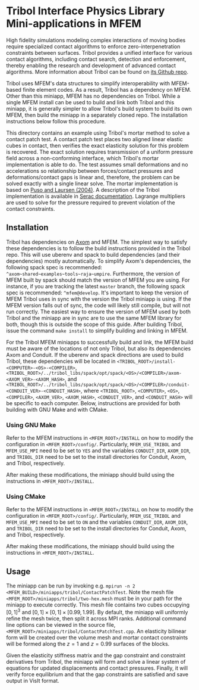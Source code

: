 # Tribol Interface Physics Library Mini-applications in MFEM

High fidelity simulations modeling complex interactions of moving bodies require
specialized contact algorithms to enforce zero-interpenetration constraints
between surfaces. Tribol provides a unified interface for various contact
algorithms, including contact search, detection and enforcement, thereby
enabling the research and development of advanced contact algorithms. More
information about Tribol can be found on [its Github
repo](https://github.com/LLNL/Tribol).

Tribol uses MFEM's data structures to simplify interoperability with MFEM-based
finite element codes.  As a result, Tribol has a dependency on MFEM.  Other than
this miniapp, MFEM has no dependencies on Tribol.  While a single MFEM install
can be used to build and link both Tribol and this miniapp, it is generally
simpler to allow Tribol's build system to build its own MFEM, then build the
miniapp in a separately cloned repo. The installation instructions below follow
this procedure.

This directory contains an example using Tribol's mortar method to solve a
contact patch test. A contact patch test places two aligned linear elastic cubes
in contact, then verifies the exact elasticity solution for this problem is
recovered. The exact solution requires transmission of a uniform pressure field
across a non-conforming interface, which Tribol's mortar implementation is able
to do. The test assumes small deformations and no accelerations so relationship
between forces/contact pressures and deformations/contact gaps is linear and,
therefore, the problem can be solved exactly with a single linear solve. The
mortar implementation is based on [Puso and Laursen
(2004)](https://doi.org/10.1016/j.cma.2003.10.010).  A description of the Tribol
implementation is available in [Serac
documentation](https://serac.readthedocs.io/en/latest/sphinx/theory_reference/solid.html#contact-mechanics).
Lagrange multipliers are used to solve for the pressure required to prevent
violation of the contact constraints.

## Installation

Tribol has dependencies on [Axom](https://github.com/LLNL/axom) and MFEM.  The
simplest way to satisfy these dependencies is to follow the build instructions
provided in the Tribol repo. This will use uberenv and spack to build
dependencies (and their dependencies) mostly automatically. To simplify Axom's
dependencies, the following spack spec is recommended:
`^axom~shared~examples~tools~raja~umpire`. Furthermore, the version of MFEM
built by spack should match the version of MFEM you are using. For instance, if
you are tracking the latest `master` branch, the following spack spec is
recommended: `^mfem@develop`. It's important to keep the version of MFEM Tribol
uses in sync with the version the Tribol miniapp is using. If the MFEM version
falls out of sync, the code will likely still compile, but will not run
correctly. The easiest way to ensure the version of MFEM used by both Tribol and
the miniapp are in sync are to use the same MFEM library for both, though this
is outside the scope of this guide. After building Tribol, issue the command
`make install` to simplify building and linking in MFEM.

For the Tribol MFEM miniapps to successfully build and link, the MFEM build must
be aware of the locations of not only Tribol, but also its dependencies Axom and
Conduit. If the uberenv and spack directions are used to build Tribol, these
dependencies will be located in
`<TRIBOL_ROOT>/install-<COMPUTER>-<OS>-<COMPILER>`,
`<TRIBOL_ROOT>/../tribol_libs/spack/opt/spack/<OS>/<COMPILER>/axom-<AXOM_VER>-<AXOM_HASH>`,
and
`<TRIBOL_ROOT>/../tribol_libs/spack/opt/spack/<OS>/<COMPILER>/conduit-<CONDUIT_VER>-<CONDUIT_HASH>`,
where `<TRIBOL_ROOT>`, `<COMPUTER>`, `<OS>`, `<COMPILER>`, `<AXOM_VER>`,
`<AXOM_HASH>`, `<CONDUIT_VER>`, and `<CONDUIT_HASH>` will be specific to each
computer. Below, instructions are provided for both building with GNU Make and
with CMake.

### Using GNU Make

Refer to the MFEM instructions in `<MFEM_ROOT>/INSTALL` on how to modify the
configuration in `<MFEM_ROOT>/config/`. Particularly, `MFEM_USE_TRIBOL` and
`MFEM_USE_MPI` need to be set to `YES` and the variables `CONDUIT_DIR`,
`AXOM_DIR`, and `TRIBOL_DIR` need to be set to the install directories for
Conduit, Axom, and Tribol, respectively.

After making these modifications, the miniapp should build using the
instructions in `<MFEM_ROOT>/INSTALL`.

### Using CMake

Refer to the MFEM instructions in `<MFEM_ROOT>/INSTALL` on how to modify the
configuration in `<MFEM_ROOT>/config/`. Particularly, `MFEM_USE_TRIBOL` and
`MFEM_USE_MPI` need to be set to `ON` and the variables `CONDUIT_DIR`,
`AXOM_DIR`, and `TRIBOL_DIR` need to be set to the install directories for
Conduit, Axom, and Tribol, respectively.

After making these modifications, the miniapp should build using the
instructions in `<MFEM_ROOT>/INSTALL`.

## Usage

The miniapp can be run by invoking e.g. `mpirun -n 2
<MFEM_BUILD>/miniapps/tribol/ContactPatchTest`. Note the mesh file
`<MFEM_ROOT>/miniapps/tribol/two-hex.mesh` must be in your path for the miniapp
to execute correctly. This mesh file contains two cubes occupying $[0,1]^3$ and
$[0,1] \times [0,1] \times [0.99,1.99]$. By default, the miniapp will uniformly
refine the mesh twice, then split it across MPI ranks. Additional command line
options can be viewed in the source file,
`<MFEM_ROOT>/miniapps/tribol/ContactPatchTest.cpp`. An elasticity bilinear form
will be created over the volume mesh and mortar contact constraints will be
formed along the $z=1$ and $z=0.99$ surfaces of the blocks.

Given the elasticity stiffness matrix and the gap constraint and constraint
derivatives from Tribol, the miniapp will form and solve a linear system of
equations for updated displacements and contact pressures. Finally, it will
verify force equilibrium and that the gap constraints are satisfied and save
output in VisIt format.